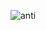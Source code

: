 ![anti](https://github.com/Morium-Nasa/Old_Work_from_SEIP/assets/76652494/e82efa1a-e6f5-477c-be5c-40a6898b3ae9)
